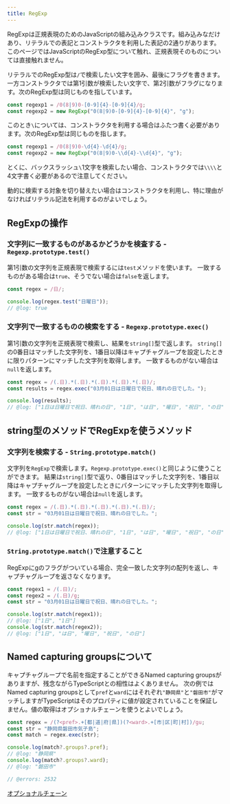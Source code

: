 ```yaml
---
title: RegExp
---
```


RegExpは正規表現のためのJavaScriptの組み込みクラスです。組み込みなだけあり、リテラルでの表記とコンストラクタを利用した表記の2通りがあります。
このページではJavaScriptのRegExp型について触れ、正規表現そのものについては直接触れません。

リテラルでのRegExp型は`/`で検索したい文字を囲み、最後にフラグを書きます。一方コンストラクタでは第1引数が検索したい文字で、第2引数がフラグになります。次のRegExp型は同じものを指しています。

```ts twoslash
const regexp1 = /0(8|9)0-[0-9]{4}-[0-9]{4}/g;
const regexp2 = new RegExp("0(8|9)0-[0-9]{4}-[0-9]{4}", "g");
```

このとき`\`については、コンストラクタを利用する場合はふたつ書く必要があります。次のRegExp型は同じものを指します。

```ts twoslash
const regexp1 = /0(8|9)0-\d{4}-\d{4}/g;
const regexp2 = new RegExp("0(8|9)0-\\d{4}-\\d{4}", "g");
```

とくに、バックスラッシュ`\`1文字を検索したい場合、コンストラクタでは`\\\\`と4文字書く必要があるので注意してください。

動的に検索する対象を切り替えたい場合はコンストラクタを利用し、特に理由がなければリテラル記法を利用するのがよいでしょう。

## RegExpの操作

### 文字列に一致するものがあるかどうかを検査する - `Regexp.prototype.test()`

第1引数の文字列を正規表現で検索するには`test`メソッドを使います。
一致するものがある場合は`true`、そうでない場合は`false`を返します。

```ts twoslash
const regex = /日/;

console.log(regex.test("日曜日"));
// @log: true
```

### 文字列で一致するものの検索をする - `Regexp.prototype.exec()`

第1引数の文字列を正規表現で検索し、結果を`string[]`型で返します。
`string[]`の0番目はマッチした文字列を、1番目以降はキャプチャグループを設定したときに限りパターンにマッチした文字列を取得します。
一致するものがない場合は`null`を返します。

```ts twoslash
const regex = /(.日).*(.日).*(.日).*(.日).*(.日)/;
const results = regex.exec("03月01日は日曜日で祝日、晴れの日でした。");

console.log(results);
// @log: ["1日は日曜日で祝日、晴れの日", "1日", "は日", "曜日", "祝日", "の日"]
```

## string型のメソッドでRegExpを使うメソッド

### 文字列を検索する - `String.prototype.match()`

文字列を`RegExp`で検索します。`Regexp.prototype.exec()`と同じように使うことができます。
結果は`string[]`型で返り、0番目はマッチした文字列を、1番目以降はキャプチャグループを設定したときにパターンにマッチした文字列を取得します。
一致するものがない場合は`null`を返します。

```ts twoslash
const regex = /(.日).*(.日).*(.日).*(.日).*(.日)/;
const str = "03月01日は日曜日で祝日、晴れの日でした。";

console.log(str.match(regex));
// @log: ["1日は日曜日で祝日、晴れの日", "1日", "は日", "曜日", "祝日", "の日"]
```

### `String.prototype.match()`で注意すること

RegExpにgのフラグがついている場合、完全一致した文字列の配列を返し、キャプチャグループを返さなくなります。

```ts twoslash
const regex1 = /(.日)/;
const regex2 = /(.日)/g;
const str = "03月01日は日曜日で祝日、晴れの日でした。";

console.log(str.match(regex1));
// @log: ["1日", "1日"]
console.log(str.match(regex2));
// @log: ["1日", "は日", "曜日", "祝日", "の日"]
```

## Named capturing groupsについて

キャプチャグループで名前を指定することができるNamed capturing groupsがありますが、残念ながらTypeScriptとの相性はよくありません。
次の例ではNamed capturing groupsとして`pref`と`ward`にはそれぞれ`"静岡県"`と`"磐田市"`がマッチしますがTypeScriptはそのプロパティに値が設定されていることを保証しません。値の取得はオプショナルチェーンを使うとよいでしょう。

```ts twoslash
const regex = /(?<pref>.+[都|道|府|県])(?<ward>.+[市|区|町|村])/gu;
const str = "静岡県磐田市気子島";
const match = regex.exec(str);

console.log(match?.groups?.pref);
// @log: "静岡県"
console.log(match?.groups?.ward);
// @log: "磐田市"

// @errors: 2532
```

[オプショナルチェーン](../values-types-variables/object/optional-chaining.md)
